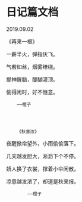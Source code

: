 # 日记篇文档

2019.09.02

   《再来一根》

一薪半火，弹指灰飞。

气若如丝，烟雾缭绕。

提神醒脑，醍醐灌顶。

偷得闲时，好不惬意。

        ——橙子




        《秋意浓》

夜醒掀帘望外，小雨偷偷落下。

几天越发胆大，淅沥下个不停。

娇人换了衣裳，撑着小伞闲散。

凉意越发浓了，却道是秋来报。

            ——橙子
